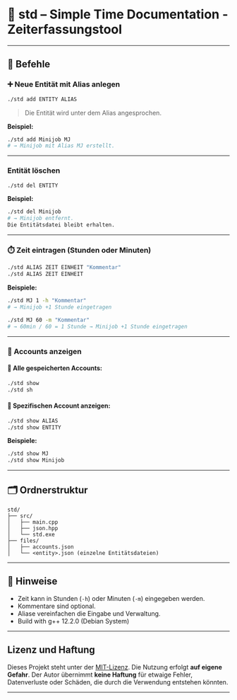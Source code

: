 # 📘 std – Simple Time Documentation - Zeiterfassungstool

---

## 🔧 Befehle

### ➕ Neue Entität mit Alias anlegen

```bash
./std add ENTITY ALIAS
```

> Die Entität wird unter dem Alias angesprochen.

**Beispiel:**
```bash
./std add Minijob MJ
# → Minijob mit Alias MJ erstellt.
```

---

###  Entität löschen

```bash
./std del ENTITY

```

**Beispiel:**
```bash
./std del Minijob
# → Minijob entfernt.
Die Entitätsdatei bleibt erhalten.
```

---

### ⏱️ Zeit eintragen (Stunden oder Minuten)

```bash
./std ALIAS ZEIT EINHEIT "Kommentar"
./std ALIAS ZEIT EINHEIT
```

**Beispiele:**

```bash
./std MJ 1 -h "Kommentar"
# → Minijob +1 Stunde eingetragen

./std MJ 60 -m "Kommentar"
# → 60min / 60 = 1 Stunde → Minijob +1 Stunde eingetragen
```

---

### 📄 Accounts anzeigen

#### 🔹 Alle gespeicherten Accounts:
```bash
./std show
./std sh
```

#### 🔹 Spezifischen Account anzeigen:
```bash
./std show ALIAS
./std show ENTITY
```

**Beispiele:**
```bash
./std show MJ
./std show Minijob
```

---

## 🗂️ Ordnerstruktur

```
std/
├── src/
│   ├── main.cpp
│   ├── json.hpp
│   └── std.exe
├── files/
│   ├── accounts.json
│   └── <entity>.json (einzelne Entitätsdateien)
```

---

## 📝 Hinweise

- Zeit kann in Stunden (`-h`) oder Minuten (`-m`) eingegeben werden.
- Kommentare sind optional.
- Aliase vereinfachen die Eingabe und Verwaltung.
- Build with g++ 12.2.0 (Debian System)

---

## Lizenz und Haftung

Dieses Projekt steht unter der [MIT-Lizenz](./LICENSE).
Die Nutzung erfolgt **auf eigene Gefahr**. Der Autor übernimmt **keine Haftung**
für etwaige Fehler, Datenverluste oder Schäden, die durch die Verwendung entstehen könnten.

---
